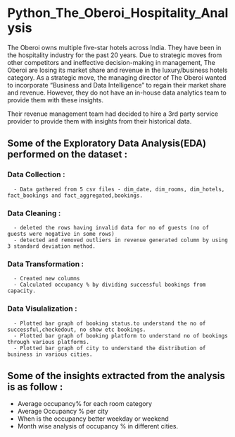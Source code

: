 # Python_The_Oberoi_Hospitality_Analysis

The Oberoi owns multiple five-star hotels across India. They have been in the hospitality industry for the past 20 years. Due to strategic moves from other competitors and ineffective decision-making in management, The Oberoi are losing its market share and revenue in the luxury/business hotels category. As a strategic move, the managing director of The Oberoi wanted to incorporate “Business and Data Intelligence” to regain their market share and revenue. However, they do not have an in-house data analytics team to provide them with these insights.

Their revenue management team had decided to hire a 3rd party service provider to provide them with insights from their historical data.

## Some of the Exploratory Data Analysis(EDA) performed on the dataset :
  ### Data Collection :
      - Data gathered from 5 csv files - dim_date, dim_rooms, dim_hotels, fact_bookings and fact_aggregated,bookings.
  ### Data Cleaning :
      - deleted the rows having invalid data for no of guests (no of guests were negative in some rows)
      - detected and removed outliers in revenue generated column by using 3 standard deviation method.
  ### Data Transformation :
      - Created new columns
      - Calculated occupancy % by dividing successful bookings from capacity.
  ### Data Visulalization :
      - Plotted bar graph of booking status.to understand the no of successful,checkedout, no show etc bookings.
      - Plotted bar graph of booking platform to understand no of bookings through various platforms.
      - Plotted bar graph of city to understand the distribution of business in various cities.
 ## Some of the insights extracted from the analysis is as follow :
  - Average occupancy% for each room category
  - Average Occupancy % per city
  - When is the occupancy better weekday or weekend
  - Month wise analysis of occupancy % in different cities.
